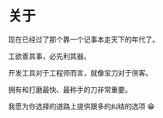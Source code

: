 # 关于

现在已经过了那个靠一个记事本走天下的年代了。

工欲善其事，必先利其器。

开发工具对于工程师而言，就像宝刀对于侠客。

拥有和打磨最快、最称手的刀非常重要。

我愿为你选择的道路上提供跟多的纠结的选项 :grin:
